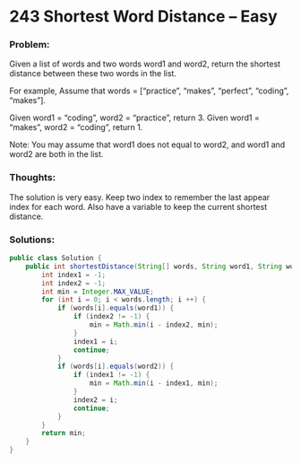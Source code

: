 # 243 Shortest Word Distance – Easy

### Problem:
Given a list of words and two words word1 and word2, return the shortest distance between these two words in the list.

For example,
Assume that words = [“practice”, “makes”, “perfect”, “coding”, “makes”].

Given word1 = “coding”, word2 = “practice”, return 3.
Given word1 = “makes”, word2 = “coding”, return 1.

Note:
You may assume that word1 does not equal to word2, and word1 and word2 are both in the list.

### Thoughts:
The solution is very easy. Keep two index to remember the last appear index for each word. Also have a variable to keep the current shortest distance.

### Solutions:

```java
public class Solution {
    public int shortestDistance(String[] words, String word1, String word2) {
        int index1 = -1;
        int index2 = -1;
        int min = Integer.MAX_VALUE;
        for (int i = 0; i < words.length; i ++) {
            if (words[i].equals(word1)) {
                if (index2 != -1) {
                    min = Math.min(i - index2, min);
                }
                index1 = i;
                continue;
            }
            if (words[i].equals(word2)) {
                if (index1 != -1) {
                    min = Math.min(i - index1, min);
                }
                index2 = i;
                continue;
            }
        }
        return min;
    }
}
```